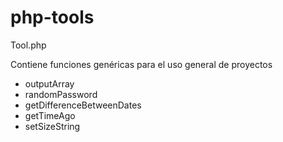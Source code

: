 # php-tools

Tool.php

Contiene funciones genéricas para el uso general de proyectos

* outputArray
* randomPassword
* getDifferenceBetweenDates
* getTimeAgo
* setSizeString
